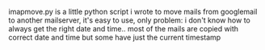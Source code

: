 imapmove.py is a little python script i wrote to move mails from googlemail to another mailserver, it's easy to use, only problem: i don't know how to always get the right date and time.. most of the mails are copied with correct date and time but some have just the current timestamp
